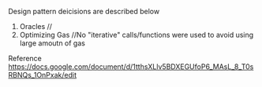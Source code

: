 Design pattern deicisions are described below

1. Oracles //
2. Optimizing Gas //No "iterative" calls/functions were used to avoid using large amoutn of gas

Reference
https://docs.google.com/document/d/1tthsXLlv5BDXEGUfoP6_MAsL_8_T0sRBNQs_1OnPxak/edit